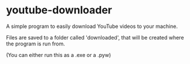 # youtube-downloader
A simple program to easily download YouTube videos to your machine.

Files are saved to a folder called 'downloaded', that will be created where the program is run from.

(You can either run this as a .exe or a .pyw)
